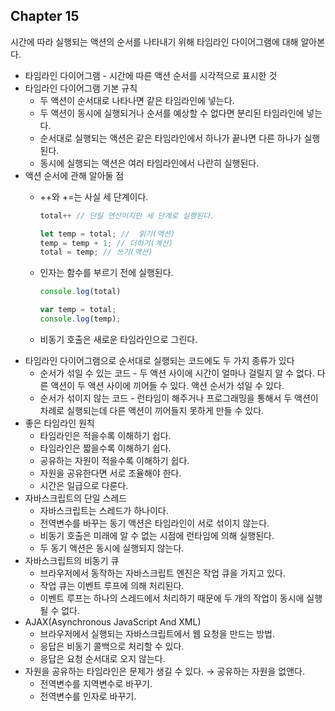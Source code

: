 ## Chapter 15

시간에 따라 실행되는 액션의 순서를 나타내기 위해 타임라인 다이어그램에 대해 알아본다.

- 타임라인 다이어그램 - 시간에 따른 액션 순서를 시각적으로 표시한 것
- 타임라인 다이어그램 기본 규칙
    - 두 액션이 순서대로 나타나면 같은 타임라인에 넣는다.
    - 두 액션이 동시에 실행되거나 순서를 예상할 수 없다면 분리된 타임라인에 넣는다.
    - 순서대로 실행되는 액션은 같은 타임라인에서 하나가 끝나면 다른 하나가 실행된다.
    - 동시에 실행되는 액션은 여러 타임라인에서 나란히 실행된다.
- 액션 순서에 관해 알아둘 점
    - ++와 +=는 사실 세 단계이다.
        
        ```jsx
        total++ // 단일 연산이지만 세 단계로 실행된다.
        
        let temp = total; //  읽기(액션)
        temp = temp + 1; // 더하기(계산)
        total = temp; // 쓰기(액션)
        ```
        
    - 인자는 함수를 부르기 전에 실행된다.
        
        ```jsx
        console.log(total)
        
        var temp = total;
        console.log(temp);
        ```
        
    - 비동기 호출은 새로운 타임라인으로 그린다.
- 타임라인 다이어그램으로 순서대로 실행되는 코드에도 두 가지 종류가 있다
    - 순서가 섞일 수 있는 코드 - 두 액션 사이에 시간이 얼마나 걸릴지 알 수 없다. 다른 액션이 두 액션 사이에 끼어들 수 있다. 액션 순서가 섞일 수 있다.
    - 순서가 섞이지 않는 코드 - 런타임이 해주거나 프로그래밍을 통해서 두 액션이 차례로 실행되는데 다른 액션이 끼어들지 못하게 만들 수 있다.
- 좋은 타임라인 원칙
    - 타임라인은 적을수록 이해하기 쉽다.
    - 타임라인은 짧을수록 이해하기 쉽다.
    - 공유하는 자원이 적을수록 이해하기 쉽다.
    - 자원을 공유한다면 서로 조율해야 한다.
    - 시간은 일급으로 다룬다.
- 자바스크립트의 단일 스레드
    - 자바스크립트는 스레드가 하나이다.
    - 전역변수를 바꾸는 동기 액션은 타임라인이 서로 섞이지 않는다.
    - 비동기 호출은 미래에 알 수 없는 시점에 런타임에 의해 실행된다.
    - 두 동기 액션은 동시에 실행되지 않는다.
- 자바스크립트의 비동기 큐
    - 브라우저에서 동작하는 자바스크립트 엔진은 작업 큐을 가지고 있다.
    - 작업 큐는 이벤트 루프에 의해 처리된다.
    - 이벤트 루프는 하나의 스레드에서 처리하기 때문에 두 개의 작업이 동시에 실행될 수 없다.
- AJAX(Asynchronous JavaScript And XML)
    - 브라우저에서 실행되는 자바스크립트에서 웹 요청을 만드는 방법.
    - 응답은 비동기 콜백으로 처리할 수 있다.
    - 응답은 요청 순서대로 오지 않는다.
- 자원을 공유하는 타임라인은 문제가 생길 수 있다. → 공유하는 자원을 없앤다.
    - 전역변수를 지역변수로 바꾸기.
    - 전역변수를 인자로 바꾸기.
